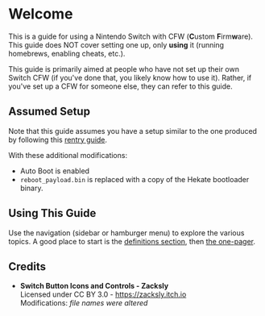 # Welcome

This is a guide for using a Nintendo Switch with CFW (**C**ustom **F**irm**w**are). This guide does NOT cover setting one up, only **using** it (running homebrews, enabling cheats, etc.).

This guide is primarily aimed at people who have not set up their own Switch CFW (if you've done that, you likely know how to use it). Rather, if you've set up a CFW for someone else, they can refer to this guide.

## Assumed Setup

Note that this guide assumes you have a setup similar to the one produced by following this [rentry guide](https://rentry.org/SwitchHackingIsEasy).

With these additional modifications:

- Auto Boot is enabled
- `reboot_payload.bin` is replaced with a copy of the Hekate bootloader binary.

## Using This Guide

Use the navigation (sidebar or hamburger menu) to explore the various topics. A good place to start is the [definitions section](guide/definitions.md), then [the one-pager](guide/one-pager.md).

## Credits

- **Switch Button Icons and Controls - Zacksly**<br>
  Licensed under CC BY 3.0 - https://zacksly.itch.io <br>
  Modifications: *file names were altered*
